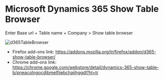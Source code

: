 # Microsoft Dynamics 365 Show Table Browser

Enter Base url + Table name + Company > Show table browser

![d365TableBrowser](https://addons.cdn.mozilla.net/user-media/previews/full/248/248075.png?modified=1606238004, "Microsoft Dynamics 365 Table Browser")

* Firefox add-ons link: https://addons.mozilla.org/tr/firefox/addon/d365-show-table-browser/
* Chrome add-ons link: https://chrome.google.com/webstore/detail/dynamics-365-show-table-b/pneacolngocdibmelfiiebchajjhggdl?hl=tr